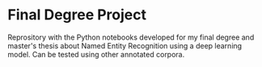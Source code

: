 # Final Degree Project
Reprository with the Python notebooks developed for my final degree and master's thesis about Named Entity Recognition using a deep learning model. Can be tested using other annotated corpora.
